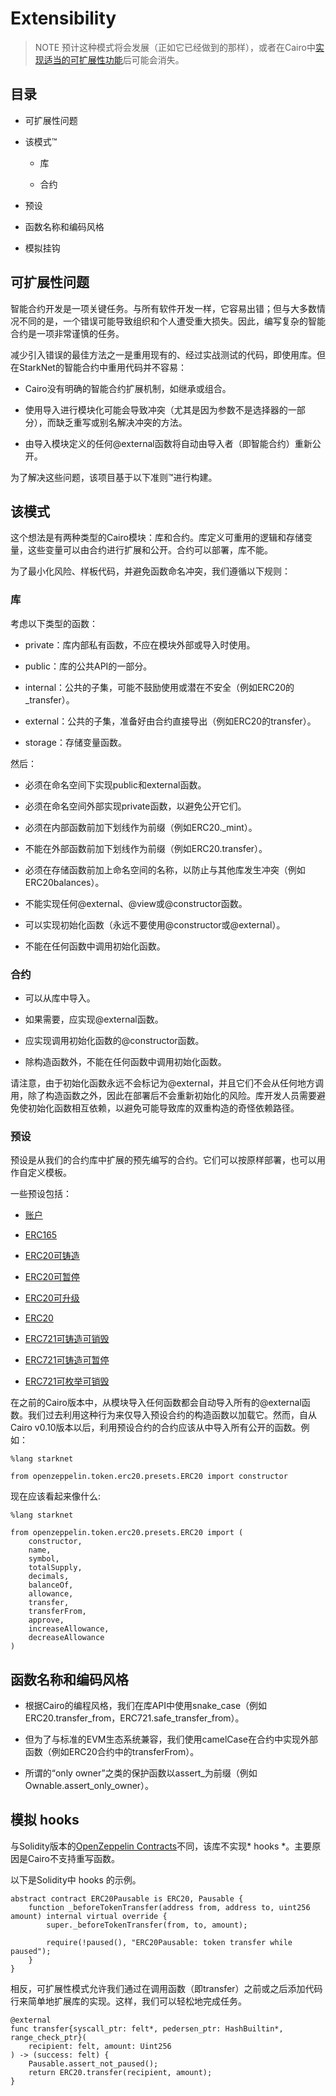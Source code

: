 # Extensibility
> NOTE
预计这种模式将会发展（正如它已经做到的那样），或者在Cairo中[实现适当的可扩展性功能](https://community.starknet.io/t/contract-extensibility-pattern/210/11?u=martriay)后可能会消失。

## 目录
* 可扩展性问题

* 该模式™️

    * 库

    * 合约

* 预设

* 函数名称和编码风格

* 模拟挂钩

## 可扩展性问题
智能合约开发是一项关键任务。与所有软件开发一样，它容易出错；但与大多数情况不同的是，一个错误可能导致组织和个人遭受重大损失。因此，编写复杂的智能合约是一项非常谨慎的任务。

减少引入错误的最佳方法之一是重用现有的、经过实战测试的代码，即使用库。但在StarkNet的智能合约中重用代码并不容易：

* Cairo没有明确的智能合约扩展机制，如继承或组合。

* 使用导入进行模块化可能会导致冲突（尤其是因为参数不是选择器的一部分），而缺乏重写或别名解决冲突的方法。

* 由导入模块定义的任何@external函数将自动由导入者（即智能合约）重新公开。

为了解决这些问题，该项目基于以下准则™️进行构建。

## 该模式
这个想法是有两种类型的Cairo模块：库和合约。库定义可重用的逻辑和存储变量，这些变量可以由合约进行扩展和公开。合约可以部署，库不能。

为了最小化风险、样板代码，并避免函数命名冲突，我们遵循以下规则：

### 库
考虑以下类型的函数：

* private：库内部私有函数，不应在模块外部或导入时使用。

* public：库的公共API的一部分。

* internal：公共的子集，可能不鼓励使用或潜在不安全（例如ERC20的_transfer）。

* external：公共的子集，准备好由合约直接导出（例如ERC20的transfer）。

* storage：存储变量函数。

然后：

* 必须在命名空间下实现public和external函数。

* 必须在命名空间外部实现private函数，以避免公开它们。

* 必须在内部函数前加下划线作为前缀（例如ERC20._mint）。

* 不能在外部函数前加下划线作为前缀（例如ERC20.transfer）。

* 必须在存储函数前加上命名空间的名称，以防止与其他库发生冲突（例如ERC20balances）。

* 不能实现任何@external、@view或@constructor函数。

* 可以实现初始化函数（永远不要使用@constructor或@external）。

* 不能在任何函数中调用初始化函数。

### 合约
* 可以从库中导入。

* 如果需要，应实现@external函数。

* 应实现调用初始化函数的@constructor函数。

* 除构造函数外，不能在任何函数中调用初始化函数。

请注意，由于初始化函数永远不会标记为@external，并且它们不会从任何地方调用，除了构造函数之外，因此在部署后不会重新初始化的风险。库开发人员需要避免使初始化函数相互依赖，以避免可能导致库的双重构造的奇怪依赖路径。

### 预设
预设是从我们的合约库中扩展的预先编写的合约。它们可以按原样部署，也可以用作自定义模板。

一些预设包括：

* [账户](https://github.com/OpenZeppelin/cairo-contracts/blob/release-v0.6.1/src/openzeppelin/account/presets/Account.cairo)

* [ERC165](https://github.com/OpenZeppelin/cairo-contracts/blob/release-v0.6.1/tests/mocks/ERC165.cairo)

* [ERC20可铸造](https://github.com/OpenZeppelin/cairo-contracts/blob/release-v0.6.1/src/openzeppelin/token/erc20/presets/ERC20Mintable.cairo)

* [ERC20可暂停](https://github.com/OpenZeppelin/cairo-contracts/blob/release-v0.6.1/src/openzeppelin/token/erc20/presets/ERC20Pausable.cairo)

* [ERC20可升级](https://github.com/OpenZeppelin/cairo-contracts/blob/release-v0.6.1/src/openzeppelin/token/erc20/presets/ERC20Upgradeable.cairo)

* [ERC20](https://github.com/OpenZeppelin/cairo-contracts/blob/release-v0.6.1/src/openzeppelin/token/erc20/presets/ERC20.cairo)

* [ERC721可铸造可销毁](https://github.com/OpenZeppelin/cairo-contracts/blob/release-v0.6.1/src/openzeppelin/token/erc721/presets/ERC721MintableBurnable.cairo)

* [ERC721可铸造可暂停](https://github.com/OpenZeppelin/cairo-contracts/blob/release-v0.6.1/src/openzeppelin/token/erc721/presets/ERC721MintablePausable.cairo)

* [ERC721可枚举可销毁](https://github.com/OpenZeppelin/cairo-contracts/blob/release-v0.6.1/src/openzeppelin/token/erc721/enumerable/presets/ERC721EnumerableMintableBurnable.cairo)

在之前的Cairo版本中，从模块导入任何函数都会自动导入所有的@external函数。我们过去利用这种行为来仅导入预设合约的构造函数以加载它。然而，自从Cairo v0.10版本以后，利用预设合约的合约应该从中导入所有公开的函数。例如：

```
%lang starknet

from openzeppelin.token.erc20.presets.ERC20 import constructor
```

现在应该看起来像什么:

```
%lang starknet

from openzeppelin.token.erc20.presets.ERC20 import (
    constructor,
    name,
    symbol,
    totalSupply,
    decimals,
    balanceOf,
    allowance,
    transfer,
    transferFrom,
    approve,
    increaseAllowance,
    decreaseAllowance
)
```

## 函数名称和编码风格
* 根据Cairo的编程风格，我们在库API中使用snake_case（例如ERC20.transfer_from，ERC721.safe_transfer_from）。

* 但为了与标准的EVM生态系统兼容，我们使用camelCase在合约中实现外部函数（例如ERC20合约中的transferFrom）。

* 所谓的“only owner”之类的保护函数以assert_为前缀（例如Ownable.assert_only_owner）。

## 模拟 hooks 
与Solidity版本的[OpenZeppelin Contracts](https://github.com/OpenZeppelin/openzeppelin-contracts)不同，该库不实现* hooks *。主要原因是Cairo不支持重写函数。

以下是Solidity中 hooks 的示例。
```
abstract contract ERC20Pausable is ERC20, Pausable {
    function _beforeTokenTransfer(address from, address to, uint256 amount) internal virtual override {
        super._beforeTokenTransfer(from, to, amount);

        require(!paused(), "ERC20Pausable: token transfer while paused");
    }
}
```

相反，可扩展性模式允许我们通过在调用函数（即transfer）之前或之后添加代码行来简单地扩展库的实现。这样，我们可以轻松地完成任务。
```
@external
func transfer{syscall_ptr: felt*, pedersen_ptr: HashBuiltin*, range_check_ptr}(
    recipient: felt, amount: Uint256
) -> (success: felt) {
    Pausable.assert_not_paused();
    return ERC20.transfer(recipient, amount);
}
```